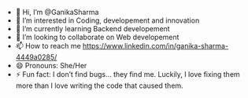 - 👋 Hi, I’m @GanikaSharma
- 👀 I’m interested in Coding, developement and innovation
- 🌱 I’m currently learning Backend developement
- 💞️ I’m looking to collaborate on Web developement
- 📫 How to reach me https://www.linkedin.com/in/ganika-sharma-4449a0285/
- 😄 Pronouns: She/Her
- ⚡ Fun fact: I don’t find bugs… they find me. Luckily, I love fixing them more than I love writing the code that caused them.

<!---
GanikaSharma/GanikaSharma is a ✨ special ✨ repository because its `README.md` (this file) appears on your GitHub profile.
You can click the Preview link to take a look at your changes.
--->
